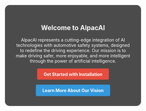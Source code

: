 <style>
  /* Reset some default styles */
  body, html {
    margin: 0;
    padding: 0;
    height: 100%;
    width: 100%;
  }
  
  /* Ensure full width content */
  .md-content__inner {
    margin: 0 !important;
    max-width: none !important;
    padding: 0 !important;
  }

  section {
    min-height: 100vh;
    width: 100%;
    display: flex;
    align-items: center;
    justify-content: center;
    text-align: center;
    padding: 2rem;
    background-size: cover;
    background-position: center;
    background-repeat: no-repeat;
    background-attachment: fixed;
    box-sizing: border-box;
  }

  .content {
    background-color: rgba(0, 0, 0, 0.7);
    border-radius: 15px;
    padding: 2rem;
    width: 100%;
    max-width: 1200px;
    margin: 0 auto;
    color: white;
  }

  #hero {
    background-image: url('assets/images/alpaca_bg.png');
  }
  #features {
    background-image: url('https://images.unsplash.com/photo-1451187580459-43490279c0fa?ixlib=rb-1.2.1&auto=format&fit=crop&w=1950&q=80');
  }
  #vision {
    background-image: url('https://images.unsplash.com/photo-1535868463750-c78d9543614f?ixlib=rb-1.2.1&auto=format&fit=crop&w=1950&q=80');
  }
  #problem-statement {
    background-image: url('https://images.unsplash.com/photo-1542831371-29b0f74f9713?ixlib=rb-1.2.1&auto=format&fit=crop&w=1950&q=80');
  }

  h1, h2 {
    color: #FFFFFF;
  }

  .cta-buttons {
    display: flex;
    justify-content: center;
    flex-wrap: wrap;
    gap: 1rem;
    margin-top: 1rem;
  }

  .md-button {
    display: inline-block;
    padding: 0.7em 1.5em;
    text-decoration: none;
    background-color: #3498db;
    color: white;
    border-radius: 4px;
    transition: background-color 0.3s;
    font-weight: bold;
  }

  .md-button:hover {
    background-color: #2980b9;
  }

  .md-button--primary {
    background-color: #e74c3c;
  }

  .md-button--primary:hover {
    background-color: #c0392b;
  }

  .feature-grid {
    display: grid;
    grid-template-columns: repeat(auto-fit, minmax(200px, 1fr));
    gap: 1rem;
    margin-top: 1rem;
  }

  .feature-item {
    background-color: rgba(255, 255, 255, 0.1);
    padding: 1rem;
    border-radius: 10px;
  }

  @media (max-width: 768px) {
    section {
      padding: 1rem;
    }
    .content {
      padding: 1.5rem;
    }
  }
</style>

<section id="hero">
  <div class="content">
    <h2>Welcome to AlpacAI</h2>
    <p>AlpacAI represents a cutting-edge integration of AI technologies with automotive safety systems, designed to redefine the driving experience. Our mission is to make driving safer, more enjoyable, and more intelligent through the power of artificial intelligence.</p>
    <div class="cta-buttons">
      <a href="{{ 'installation/prerequisites/' | url }}" class="md-button md-button--primary">Get Started with Installation</a>
      <a href="{{ 'vision/' | url }}" class="md-button">Learn More About Our Vision</a>
    </div>
  </div>
</section>

<section id="features">
  <div class="content">
    <h2>Key Features</h2>
    <div class="feature-grid">
      <div class="feature-item">
        <h3>Advanced Driver Monitoring</h3>
        <p>Leveraging computer vision to ensure driver attentiveness.</p>
      </div>
      <div class="feature-item">
        <h3>Interactive Assistance</h3>
        <p>Natural language processing for intuitive driver communication.</p>
      </div>
      <div class="feature-item">
        <h3>Predictive Accident Avoidance</h3>
        <p>Machine learning algorithms to anticipate and prevent potential accidents.</p>
      </div>
      <div class="feature-item">
        <h3>Smart City Integration</h3>
        <p>Connecting with urban infrastructure for optimized routing and enhanced safety.</p>
      </div>
    </div>
  </div>
</section>

<section id="vision">
  <div class="content">
    <h2>Our Vision</h2>
    <p>At AlpacAI, we envision a future where driving is not just safer, but also more enjoyable and seamlessly integrated with artificial intelligence. We're driving towards a future where every journey is safe, efficient, and enjoyable, powered by the intelligent fusion of human insight and artificial intelligence.</p>
    <div class="cta-buttons">
      <a href="{{ 'vision/' | url }}" class="md-button md-button--primary">Explore Our Full Vision</a>
    </div>
  </div>
</section>

<section id="problem-statement">
  <div class="content">
    <h2>Problem Statement</h2>
    <p>AlpacAI addresses critical issues in automotive safety:</p>
    <ul>
      <li>Driver distraction and fatigue remain leading causes of road accidents.</li>
      <li>Information overload from multiple vehicle systems can itself become a source of distraction.</li>
      <li>Many current safety systems are reactive rather than proactive.</li>
      <li>There's untapped potential in using AI to create more intelligent, adaptive, and personalized safety systems.</li>
    </ul>
    <div class="cta-buttons">
      <a href="{{ 'problem-statement/' | url }}" class="md-button md-button--primary">Read Full Problem Statement</a>
    </div>
  </div>
</section>